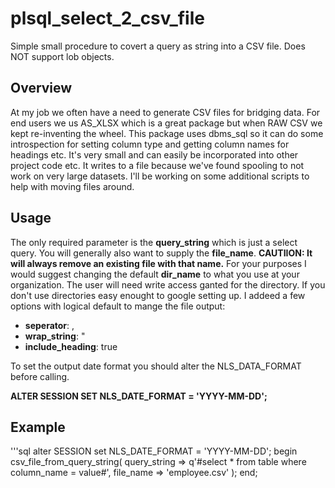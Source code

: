 # plsql_select_2_csv_file
Simple small procedure to covert a query as string into a CSV file. Does NOT support lob objects.

## Overview
At my job we often have a need to generate CSV files for bridging data. For end users we us AS_XLSX which is a great package but when RAW CSV we kept re-inventing the wheel. This package uses dbms_sql so it can do some introspection for setting column type and getting column names for headings etc. It's very small and can easily be incorporated into other project code etc. It writes to a file because we've found spooling to not work on very large datasets. I'll be working on some additional scripts to help with moving files around. 

## Usage

The only required parameter is the **query_string** which is just a select query. You will generally also want to supply the **file_name**. **CAUTIION: It will always remove an existing file with that name.** For your purposes I would suggest changing the default **dir_name** to what you use at your organization.   The user will need write access ganted for the directory. If you don't use directories easy enought to google setting up. I addeed a few options with logical default to mange the file output:

   * **seperator**: ,
   * **wrap_string**: "
   * **include_heading**: true

To set the output date format you should alter the NLS_DATA_FORMAT before calling.

**ALTER SESSION SET NLS_DATE_FORMAT = 'YYYY-MM-DD';**

## Example 

'''sql
alter SESSION  set NLS_DATE_FORMAT = 'YYYY-MM-DD';
begin
csv_file_from_query_string(
    query_string => q'#select * from table where column_name = value#',
    file_name => 'employee.csv'
    );
end;
```
